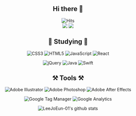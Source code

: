 <div align=center>
<!--
<img src="https://capsule-render.vercel.app/api?type=slice&color=auto&height=300&section=header&text=Welcom%20Joeun's%20repository%20profile&animation=blinking&fontColor=FAC1E6&fontSize=40&rotate=20" />
-->
  
## Hi there 👋
![Hits](https://hits.seeyoufarm.com/api/count/incr/badge.svg?url=https%3A%2F%2Fgithub.com%2FLeeJoEun-01&count_bg=%23D9D9D9&title_bg=%23608ECD&icon=github.svg&icon_color=%23E7E7E7&title=Github&edge_flat=true)  
<a href="https://www.instagram.com/joeun105" target="_blank"><img src="https://img.shields.io/badge/Instagram-E4405F?style=flat-square&logo=Instagram&logoColor=ffffff"/></a>
<a href="https://blog.naver.com/joeun1005" target="_blank"><img src="https://img.shields.io/badge/Naver Blog-43B02A?style=flat-square&logo=Naver&logoColor=ffffff"/></a>
  
## 📖 Studying 📖

<!-- 
<a href="버튼을 눌렀을 때 이동할 링크" target="_blank"><img src="https://img.shields.io/badge/뱃지레이블-배경색?style=뱃지모양&logo=로고&logoColor=로고색상"/></a>
<img src="https://img.shields.io/badge/Java-색상코드?style=flat-square&logo=로고명&logoColor=로고색"/> 
-->

![CSS3](https://img.shields.io/badge/CSS3-1572B6.svg?style=flat-square&logo=css3&logoColor=white)
![HTML5](https://img.shields.io/badge/HTML5-E34F26.svg?style=flat-square&logo=html5&logoColor=white)
![JavaScript](https://img.shields.io/badge/JavaScript-FFDC28.svg?style=flat-square&logo=javascript&logoColor=ffffff)
![React](https://img.shields.io/badge/React-00B1E7?style=flat-square&logo=React&logoColor=ffffff)
  
![jQuery](https://img.shields.io/badge/jQuery-0769AD?style=flat-square&logo=jQuery&logoColor=ffffff)
![Java](https://img.shields.io/badge/Java-007396?style=flat-square&logo=Java&logoColor=white)
![Swift](https://img.shields.io/badge/Swift-F05138?style=flat-square&logo=Swift&logoColor=white)
<!-- 
![Gradle](https://img.shields.io/badge/Gradle-02303A?style=flat-square&logo=Gradle&logoColor=ffffff)
![Spring](https://img.shields.io/badge/Spring-6DB33F?style=flat-square&logo=Spring&logoColor=ffffff) -->

  
## ⚒ Tools ⚒
![Adobe Illustrator](https://img.shields.io/badge/Adobeillustrator-ff8c00.svg?style=flat-square&logo=adobeillustrator&logoColor=white)
![Adobe Photoshop](https://img.shields.io/badge/Adobephotoshop-1e90ff.svg?style=flat-square&logo=adobephotoshop&logoColor=white)
![Adobe After Effects](https://img.shields.io/badge/Adobe%20After%20Effects-783BF9.svg?style=flat-square&logo=Adobe%20After%20Effects&logoColor=white)

  
![Google Tag Manager](https://img.shields.io/badge/Google%20Tag%20Manager-E7F6F5?style=flat-square&logo=GoogleTagManager&logoColor=246FDB)
![Google Analytics](https://img.shields.io/badge/Google%20Analytics-F9F3E5?style=flat-square&logo=GoogleAnalytics&logoColor=F5C300)
<!--
![VScode](https://img.shields.io/badge/Visual%20Studio%20Code-007ACC?style=flat-square&logo=VisualStudioCode&logoColor=ffffff)
![Eclipse](https://img.shields.io/badge/Eclipse%20IDE-2C2255?style=flat-square&logo=EclipseIDE&logoColor=ffffff)
![IntelliJ](https://img.shields.io/badge/IntelliJ%20IDEA-E37400?style=flat-square&logo=IntelliJIDEA&logoColor=ffffff)
-->
<!-- 
https://velog.io/@seondal/Github-Readme-%EA%BE%B8%EB%AF%B8%EA%B8%B0-%EC%B4%9D%EC%A0%95%EB%A6%AC 
<img src="http://mazandi.herokuapp.com/api?handle={joeun1005}&theme=warm"/>
-->


![LeeJoEun-01's github stats](https://github-readme-stats.vercel.app/api?username=LeeJoEun-01&show_icons=true)
<!--  (출처)https://github.com/anuraghazra/github-readme-stats  -->
</div>
